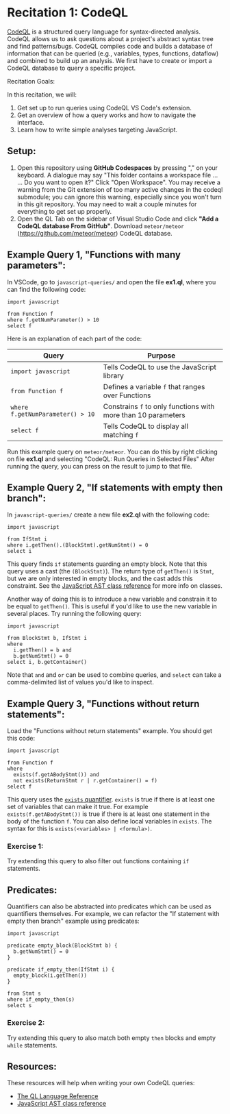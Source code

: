 Recitation 1: CodeQL
====================

[CodeQL](https://semmle.com/codeql) is a structured query language for syntax-directed analysis. CodeQL allows us to ask questions about a project's abstract syntax tree and find patterns/bugs. CodeQL compiles code and builds a database of information that can be queried (e.g., variables, types, functions, dataflow) and combined to build up an analysis. We first have to create or import a CodeQL database to query a specific project.

Recitation Goals:

In this recitation, we will:

1. Get set up to run queries using CodeQL VS Code's extension.
2. Get an overview of how a query works and how to navigate the interface.
3. Learn how to write simple analyses targeting JavaScript.

Setup:
------
1. Open this repository using **GitHub Codespaces** by pressing "," on your keyboard. A dialogue may say "This folder contains a workspace file ... <snip> ... Do you want to open it?" Click "Open Workspace".  You may receive a warning from the Git extension of too many active changes in the codeql submodule; you can ignore this warning, especially since you won't turn in this git repository. You may need to wait a couple minutes for everything to get set up properly. 
2. Open the QL Tab on the sidebar of Visual Studio Code and click **"Add a CodeQL database From GitHub"**. Download `meteor/meteor` (https://github.com/meteor/meteor) CodeQL database.


Example Query 1, "Functions with many parameters":
--------------------------------------------------
In VSCode, go to `javascript-queries/` and open the file **ex1.ql**, where you can
find the following code:

```
import javascript

from Function f
where f.getNumParameter() > 10
select f
```

Here is an explanation of each part of the code:

| Query                            | Purpose                                                       |
|----------------------------------|---------------------------------------------------------------|
| `import javascript`              | Tells CodeQL to use the JavaScript library                    |
| `from Function f`                | Defines a variable `f` that ranges over Functions             |
| `where f.getNumParameter() > 10` | Constrains `f` to only functions with more than 10 parameters |
| `select f`                       | Tells CodeQL to display all matching `f`                      |

Run this example query on `meteor/meteor`.
You can do this by right clicking on file **ex1.ql** and selecting "CodeQL: Run Queries in Selected Files"
After running the query, you can press on the result to jump to that file.


Example Query 2, "If statements with empty then branch":
--------------------------------------------------------

In `javascript-queries/` create a new file **ex2.ql** with the following code:

```
import javascript

from IfStmt i
where i.getThen().(BlockStmt).getNumStmt() = 0
select i
```

This query finds `if` statements guarding an empty block. Note that this query
uses a cast (the `(BlockStmt)`). The return type of `getThen()` is `Stmt`, but
we are only interested in empty blocks, and the cast adds this constraint. See
the [JavaScript AST class
reference](https://codeql.github.com/docs/codeql-language-guides/abstract-syntax-tree-classes-for-working-with-javascript-and-typescript-programs)
for more info on classes.

Another way of doing this is to introduce a new variable and constrain it to be
equal to `getThen()`. This is useful if you'd like to use the new variable in
several places. Try running the following query:

```
import javascript

from BlockStmt b, IfStmt i
where
  i.getThen() = b and
  b.getNumStmt() = 0
select i, b.getContainer()
```

Note that `and` and `or` can be used to combine queries, and `select` can take a
comma-delimited list of values you'd like to inspect.

Example Query 3, "Functions without return statements":
-------------------------------------------------------
Load the "Functions without return statements" example. You should get this
code:

```
import javascript

from Function f
where
  exists(f.getABodyStmt()) and
  not exists(ReturnStmt r | r.getContainer() = f)
select f
```

This query uses the [`exists`
quantifier](https://codeql.github.com/docs/ql-language-reference/formulas/#exists). `exists`
is true if there is at least one set of variables that can make it true. For
example `exists(f.getABodyStmt())` is true if there is at least one statement in
the body of the function `f`. You can also define local variables in
`exists`. The syntax for this is `exists(<variables> | <formula>)`.

### Exercise 1:
Try extending this query to also filter out functions containing `if` statements.

Predicates:
-----------
Quantifiers can also be abstracted into predicates which can be used as
quantifiers themselves. For example, we can refactor the "If statement with
empty then branch" example using predicates:

```
import javascript

predicate empty_block(BlockStmt b) {
  b.getNumStmt() = 0
}

predicate if_empty_then(IfStmt i) {
  empty_block(i.getThen())
}

from Stmt s
where if_empty_then(s)
select s
```

### Exercise 2: 
Try extending this query to also match both empty `then` blocks and  empty `while` statements.

Resources:
----------
These resources will help when writing your own CodeQL queries:

- [The QL Language Reference](https://codeql.github.com/docs/ql-language-reference)
- [JavaScript AST class
  reference](https://codeql.github.com/docs/codeql-language-guides/abstract-syntax-tree-classes-for-working-with-javascript-and-typescript-programs)